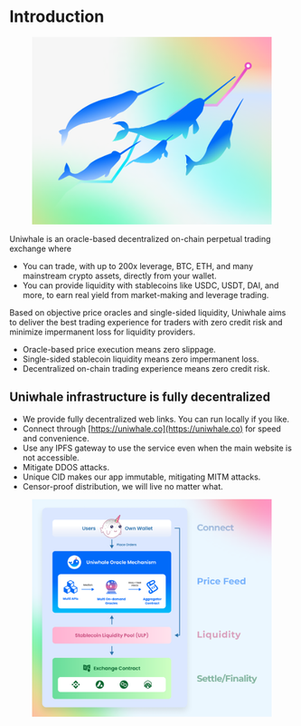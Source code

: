 # Introduction

<figure><img src=".gitbook/assets/section_cover.png" alt=""><figcaption></figcaption></figure>



Uniwhale is an oracle-based decentralized on-chain perpetual trading exchange where <mark style="color:green;"></mark>&#x20;

* You can trade, with up to 200x leverage, BTC, ETH, and many mainstream crypto assets, directly from your wallet.
* You can provide liquidity with stablecoins like USDC, USDT, DAI, and more, to earn real yield from market-making and leverage trading.

Based on objective price oracles and single-sided liquidity, Uniwhale aims to deliver the best trading experience for traders with zero credit risk and minimize impermanent loss for liquidity providers.

* Oracle-based price execution means zero slippage.
* Single-sided stablecoin liquidity means zero impermanent loss.
* Decentralized on-chain trading experience means zero credit risk.

## Uniwhale infrastructure is fully decentralized

* We provide fully decentralized web links. You can run locally if you like.
* Connect through [https://uniwhale.co](https://uniwhale.co) for speed and convenience.
* Use any IPFS gateway to use the service even when the main website is not accessible.
* Mitigate DDOS attacks.
* Unique CID makes our app immutable, mitigating MITM attacks.
* Censor-proof distribution, we will live no matter what.

<figure><img src=".gitbook/assets/uniwhale_system_intro_chart (1).png" alt=""><figcaption></figcaption></figure>

###
